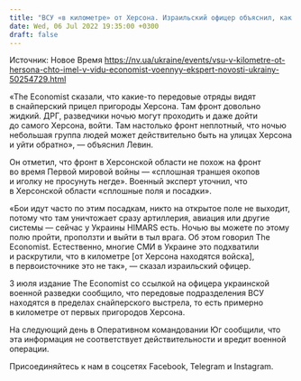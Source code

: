 ```yaml
---
title: "ВСУ «в километре» от Херсона. Израильский офицер объяснил, как нужно правильно понимать громкий материал The Economist"
date: Wed, 06 Jul 2022 19:35:00 +0300
draft: false
---
```

Источник: Новое Время https://nv.ua/ukraine/events/vsu-v-kilometre-ot-hersona-chto-imel-v-vidu-economist-voennyy-ekspert-novosti-ukrainy-50254729.html


«The Economist сказали, что какие-то передовые отряды видят в снайперский прицел пригороды Херсона. Там фронт довольно жидкий. ДРГ, разведчики ночью могут проходить и даже дойти до самого Херсона, войти. Там настолько фронт неплотный, что ночью небольшая группа людей может действительно быть на улицах Херсона и уйти обратно», — объяснил Левин.

Он отметил, что фронт в Херсонской области не похож на фронт во время Первой мировой войны — «сплошная траншея окопов и иголку не просунуть негде». Военный эксперт уточнил, что в Херсонской области «сплошные поля и посадки».

«Бои идут часто по этим посадкам, никто на открытое поле не выходит, потому что там уничтожает сразу артиллерия, авиация или другие системы — сейчас у Украины HIMARS есть. Ночью вы можете по этому полю пройти, проползти и выйти в тыл врага. Об этом говорил The Economist. Естественно, многие СМИ в Украине это подхватили и раскрутили, что в километре [от Херсона находятся войска], в первоисточнике это не так», — сказал израильский офицер.

3 июля издание The Economist со ссылкой на офицера украинской военной разведки сообщило, что передовые подразделения ВСУ находятся в пределах снайперского выстрела, то есть примерно в километре от первых пригородов Херсона.

На следующий день в Оперативном командовании Юг сообщили, что эта информация не соответствует действительности и вредит военной операции.

Присоединяйтесь к нам в соцсетях Facebook, Telegram и Instagram.
